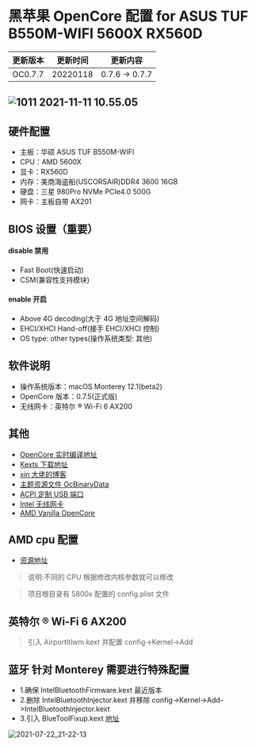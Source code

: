 # 黑苹果 OpenCore 配置 for ASUS TUF B550M-WIFI 5600X RX560D





| 更新版本 | 更新时间 | 更新内容       |
| -------- | -------- | -------------- |
| OC0.7.7  | 20220118 | 0.7.6 -> 0.7.7 |



## ![1011 2021-11-11 10.55.05](https://yiqibangface.oss-cn-shenzhen.aliyuncs.com/apanda/uPic/2021-11-24_20-42-31.png)

## 硬件配置

- 主板：华硕 ASUS TUF B550M-WIFI
- CPU：AMD 5600X
- 显卡：RX560D
- 内存：美商海盗船(USCORSAIR)DDR4 3600 16GB
- 硬盘：三星 980Pro NVMe PCIe4.0 500G
- 网卡：主板自带 AX201

## BIOS 设置（重要）

#### disable 禁用

- Fast Boot(快速启动)
- CSM(兼容性支持模块)

#### enable 开启

- Above 4G decoding(大于 4G 地址空间解码)
- EHCI/XHCI Hand-off(接手 EHCI/XHCI 控制)
- OS type: other types(操作系统类型: 其他)

## 软件说明

- 操作系统版本：macOS Monterey 12.1(beta2)
- OpenCore 版本：0.7.5(正式版)
- 无线网卡：英特尔 ® Wi-Fi 6 AX200

## 其他

- [OpenCore 实时编译地址](https://github.com/williambj1/OpenCore-Factory/releases)
- [Kexts 下载地址](https://gitee.com/evu/Easy-Kexts)
- [xjn 大佬的博客](https://blog.xjn819.com/?p=543)
- [主题资源文件 OcBinaryData](https://github.com/acidanthera/OcBinaryData)
- [ACPI 定制 USB 端口](https://github.com/daliansky/OC-little/blob/master/15-ACPI%E5%AE%9A%E5%88%B6USB%E7%AB%AF%E5%8F%A3/README.md)
- [Intel 无线网卡](https://github.com/OpenIntelWireless/itlwm/releases)
- [AMD Vanilla OpenCore](https://github.com/AMD-OSX/AMD_Vanilla)

## AMD cpu 配置

- [资源地址](https://github.com/AMD-OSX/AMD_Vanilla)

> 说明:不同的 CPU 根据修改内核参数就可以修改

> 项目根目录有 5800x 配置的 config.plist 文件

## 英特尔 ® Wi-Fi 6 AX200

> 引入 AirportItlwm.kext 并配置 config->Kernel->Add

## 蓝牙 针对 Monterey 需要进行特殊配置

- 1.确保 IntelBluetoothFirmware.kext 最近版本
- 2.删除 IntelBluetoothInjector.kext 并移除 config->Kernel->Add->IntelBluetoothInjector.kext
- 3.引入 BlueToolFixup.kext [地址](https://github.com/acidanthera/BrcmPatchRAM)

![2021-07-22_21-22-13](https://yiqibangface.oss-cn-shenzhen.aliyuncs.com/apanda/uPic/2021-07-22_21-22-13.png)
